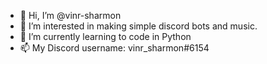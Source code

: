 - 👋 Hi, I’m @vinr-sharmon
- 👀 I’m interested in making simple discord bots and music.
- 🌱 I’m currently learning to code in Python
- 📫 My Discord username: vinr_sharmon#6154

<!---
vinr-sharmon/vinr-sharmon is a ✨ special ✨ repository because its `README.md` (this file) appears on your GitHub profile.
You can click the Preview link to take a look at your changes.
--->
